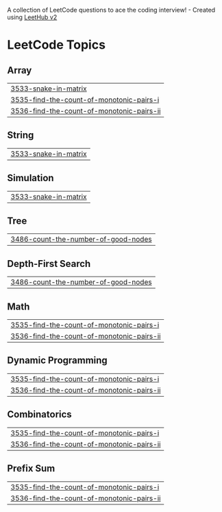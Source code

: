 A collection of LeetCode questions to ace the coding interview! - Created using [LeetHub v2](https://github.com/arunbhardwaj/LeetHub-2.0)
<!---LeetCode Topics Start-->
# LeetCode Topics
## Array
|  |
| ------- |
| [3533-snake-in-matrix](https://github.com/33Arsenic75/leetcode/tree/master/3533-snake-in-matrix) |
| [3535-find-the-count-of-monotonic-pairs-i](https://github.com/33Arsenic75/leetcode/tree/master/3535-find-the-count-of-monotonic-pairs-i) |
| [3536-find-the-count-of-monotonic-pairs-ii](https://github.com/33Arsenic75/leetcode/tree/master/3536-find-the-count-of-monotonic-pairs-ii) |
## String
|  |
| ------- |
| [3533-snake-in-matrix](https://github.com/33Arsenic75/leetcode/tree/master/3533-snake-in-matrix) |
## Simulation
|  |
| ------- |
| [3533-snake-in-matrix](https://github.com/33Arsenic75/leetcode/tree/master/3533-snake-in-matrix) |
## Tree
|  |
| ------- |
| [3486-count-the-number-of-good-nodes](https://github.com/33Arsenic75/leetcode/tree/master/3486-count-the-number-of-good-nodes) |
## Depth-First Search
|  |
| ------- |
| [3486-count-the-number-of-good-nodes](https://github.com/33Arsenic75/leetcode/tree/master/3486-count-the-number-of-good-nodes) |
## Math
|  |
| ------- |
| [3535-find-the-count-of-monotonic-pairs-i](https://github.com/33Arsenic75/leetcode/tree/master/3535-find-the-count-of-monotonic-pairs-i) |
| [3536-find-the-count-of-monotonic-pairs-ii](https://github.com/33Arsenic75/leetcode/tree/master/3536-find-the-count-of-monotonic-pairs-ii) |
## Dynamic Programming
|  |
| ------- |
| [3535-find-the-count-of-monotonic-pairs-i](https://github.com/33Arsenic75/leetcode/tree/master/3535-find-the-count-of-monotonic-pairs-i) |
| [3536-find-the-count-of-monotonic-pairs-ii](https://github.com/33Arsenic75/leetcode/tree/master/3536-find-the-count-of-monotonic-pairs-ii) |
## Combinatorics
|  |
| ------- |
| [3535-find-the-count-of-monotonic-pairs-i](https://github.com/33Arsenic75/leetcode/tree/master/3535-find-the-count-of-monotonic-pairs-i) |
| [3536-find-the-count-of-monotonic-pairs-ii](https://github.com/33Arsenic75/leetcode/tree/master/3536-find-the-count-of-monotonic-pairs-ii) |
## Prefix Sum
|  |
| ------- |
| [3535-find-the-count-of-monotonic-pairs-i](https://github.com/33Arsenic75/leetcode/tree/master/3535-find-the-count-of-monotonic-pairs-i) |
| [3536-find-the-count-of-monotonic-pairs-ii](https://github.com/33Arsenic75/leetcode/tree/master/3536-find-the-count-of-monotonic-pairs-ii) |
<!---LeetCode Topics End-->